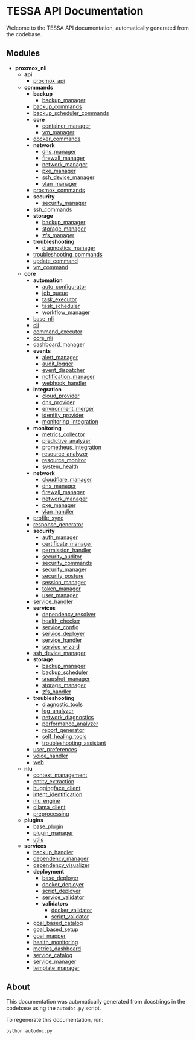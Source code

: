 # TESSA API Documentation

Welcome to the TESSA API documentation, automatically generated from the codebase.

## Modules

- **proxmox_nli**
  - **api**
    - [proxmox_api](proxmox_nli\api\proxmox_api.md)
  - **commands**
    - **backup**
      - [backup_manager](proxmox_nli\commands\backup\backup_manager.md)
    - [backup_commands](proxmox_nli\commands\backup_commands.md)
    - [backup_scheduler_commands](proxmox_nli\commands\backup_scheduler_commands.md)
    - **core**
      - [container_manager](proxmox_nli\commands\core\container_manager.md)
      - [vm_manager](proxmox_nli\commands\core\vm_manager.md)
    - [docker_commands](proxmox_nli\commands\docker_commands.md)
    - **network**
      - [dns_manager](proxmox_nli\commands\network\dns_manager.md)
      - [firewall_manager](proxmox_nli\commands\network\firewall_manager.md)
      - [network_manager](proxmox_nli\commands\network\network_manager.md)
      - [pxe_manager](proxmox_nli\commands\network\pxe_manager.md)
      - [ssh_device_manager](proxmox_nli\commands\network\ssh_device_manager.md)
      - [vlan_manager](proxmox_nli\commands\network\vlan_manager.md)
    - [proxmox_commands](proxmox_nli\commands\proxmox_commands.md)
    - **security**
      - [security_manager](proxmox_nli\commands\security\security_manager.md)
    - [ssh_commands](proxmox_nli\commands\ssh_commands.md)
    - **storage**
      - [backup_manager](proxmox_nli\commands\storage\backup_manager.md)
      - [storage_manager](proxmox_nli\commands\storage\storage_manager.md)
      - [zfs_manager](proxmox_nli\commands\storage\zfs_manager.md)
    - **troubleshooting**
      - [diagnostics_manager](proxmox_nli\commands\troubleshooting\diagnostics_manager.md)
    - [troubleshooting_commands](proxmox_nli\commands\troubleshooting_commands.md)
    - [update_command](proxmox_nli\commands\update_command.md)
    - [vm_command](proxmox_nli\commands\vm_command.md)
  - **core**
    - **automation**
      - [auto_configurator](proxmox_nli\core\automation\auto_configurator.md)
      - [job_queue](proxmox_nli\core\automation\job_queue.md)
      - [task_executor](proxmox_nli\core\automation\task_executor.md)
      - [task_scheduler](proxmox_nli\core\automation\task_scheduler.md)
      - [workflow_manager](proxmox_nli\core\automation\workflow_manager.md)
    - [base_nli](proxmox_nli\core\base_nli.md)
    - [cli](proxmox_nli\core\cli.md)
    - [command_executor](proxmox_nli\core\command_executor.md)
    - [core_nli](proxmox_nli\core\core_nli.md)
    - [dashboard_manager](proxmox_nli\core\dashboard_manager.md)
    - **events**
      - [alert_manager](proxmox_nli\core\events\alert_manager.md)
      - [audit_logger](proxmox_nli\core\events\audit_logger.md)
      - [event_dispatcher](proxmox_nli\core\events\event_dispatcher.md)
      - [notification_manager](proxmox_nli\core\events\notification_manager.md)
      - [webhook_handler](proxmox_nli\core\events\webhook_handler.md)
    - **integration**
      - [cloud_provider](proxmox_nli\core\integration\cloud_provider.md)
      - [dns_provider](proxmox_nli\core\integration\dns_provider.md)
      - [environment_merger](proxmox_nli\core\integration\environment_merger.md)
      - [identity_provider](proxmox_nli\core\integration\identity_provider.md)
      - [monitoring_integration](proxmox_nli\core\integration\monitoring_integration.md)
    - **monitoring**
      - [metrics_collector](proxmox_nli\core\monitoring\metrics_collector.md)
      - [predictive_analyzer](proxmox_nli\core\monitoring\predictive_analyzer.md)
      - [prometheus_integration](proxmox_nli\core\monitoring\prometheus_integration.md)
      - [resource_analyzer](proxmox_nli\core\monitoring\resource_analyzer.md)
      - [resource_monitor](proxmox_nli\core\monitoring\resource_monitor.md)
      - [system_health](proxmox_nli\core\monitoring\system_health.md)
    - **network**
      - [cloudflare_manager](proxmox_nli\core\network\cloudflare_manager.md)
      - [dns_manager](proxmox_nli\core\network\dns_manager.md)
      - [firewall_manager](proxmox_nli\core\network\firewall_manager.md)
      - [network_manager](proxmox_nli\core\network\network_manager.md)
      - [pxe_manager](proxmox_nli\core\network\pxe_manager.md)
      - [vlan_handler](proxmox_nli\core\network\vlan_handler.md)
    - [profile_sync](proxmox_nli\core\profile_sync.md)
    - [response_generator](proxmox_nli\core\response_generator.md)
    - **security**
      - [auth_manager](proxmox_nli\core\security\auth_manager.md)
      - [certificate_manager](proxmox_nli\core\security\certificate_manager.md)
      - [permission_handler](proxmox_nli\core\security\permission_handler.md)
      - [security_auditor](proxmox_nli\core\security\security_auditor.md)
      - [security_commands](proxmox_nli\core\security\security_commands.md)
      - [security_manager](proxmox_nli\core\security\security_manager.md)
      - [security_posture](proxmox_nli\core\security\security_posture.md)
      - [session_manager](proxmox_nli\core\security\session_manager.md)
      - [token_manager](proxmox_nli\core\security\token_manager.md)
      - [user_manager](proxmox_nli\core\security\user_manager.md)
    - [service_handler](proxmox_nli\core\service_handler.md)
    - **services**
      - [dependency_resolver](proxmox_nli\core\services\dependency_resolver.md)
      - [health_checker](proxmox_nli\core\services\health_checker.md)
      - [service_config](proxmox_nli\core\services\service_config.md)
      - [service_deployer](proxmox_nli\core\services\service_deployer.md)
      - [service_handler](proxmox_nli\core\services\service_handler.md)
      - [service_wizard](proxmox_nli\core\services\service_wizard.md)
    - [ssh_device_manager](proxmox_nli\core\ssh_device_manager.md)
    - **storage**
      - [backup_manager](proxmox_nli\core\storage\backup_manager.md)
      - [backup_scheduler](proxmox_nli\core\storage\backup_scheduler.md)
      - [snapshot_manager](proxmox_nli\core\storage\snapshot_manager.md)
      - [storage_manager](proxmox_nli\core\storage\storage_manager.md)
      - [zfs_handler](proxmox_nli\core\storage\zfs_handler.md)
    - **troubleshooting**
      - [diagnostic_tools](proxmox_nli\core\troubleshooting\diagnostic_tools.md)
      - [log_analyzer](proxmox_nli\core\troubleshooting\log_analyzer.md)
      - [network_diagnostics](proxmox_nli\core\troubleshooting\network_diagnostics.md)
      - [performance_analyzer](proxmox_nli\core\troubleshooting\performance_analyzer.md)
      - [report_generator](proxmox_nli\core\troubleshooting\report_generator.md)
      - [self_healing_tools](proxmox_nli\core\troubleshooting\self_healing_tools.md)
      - [troubleshooting_assistant](proxmox_nli\core\troubleshooting\troubleshooting_assistant.md)
    - [user_preferences](proxmox_nli\core\user_preferences.md)
    - [voice_handler](proxmox_nli\core\voice_handler.md)
    - [web](proxmox_nli\core\web.md)
  - **nlu**
    - [context_management](proxmox_nli\nlu\context_management.md)
    - [entity_extraction](proxmox_nli\nlu\entity_extraction.md)
    - [huggingface_client](proxmox_nli\nlu\huggingface_client.md)
    - [intent_identification](proxmox_nli\nlu\intent_identification.md)
    - [nlu_engine](proxmox_nli\nlu\nlu_engine.md)
    - [ollama_client](proxmox_nli\nlu\ollama_client.md)
    - [preprocessing](proxmox_nli\nlu\preprocessing.md)
  - **plugins**
    - [base_plugin](proxmox_nli\plugins\base_plugin.md)
    - [plugin_manager](proxmox_nli\plugins\plugin_manager.md)
    - [utils](proxmox_nli\plugins\utils.md)
  - **services**
    - [backup_handler](proxmox_nli\services\backup_handler.md)
    - [dependency_manager](proxmox_nli\services\dependency_manager.md)
    - [dependency_visualizer](proxmox_nli\services\dependency_visualizer.md)
    - **deployment**
      - [base_deployer](proxmox_nli\services\deployment\base_deployer.md)
      - [docker_deployer](proxmox_nli\services\deployment\docker_deployer.md)
      - [script_deployer](proxmox_nli\services\deployment\script_deployer.md)
      - [service_validator](proxmox_nli\services\deployment\service_validator.md)
      - **validators**
        - [docker_validator](proxmox_nli\services\deployment\validators\docker_validator.md)
        - [script_validator](proxmox_nli\services\deployment\validators\script_validator.md)
    - [goal_based_catalog](proxmox_nli\services\goal_based_catalog.md)
    - [goal_based_setup](proxmox_nli\services\goal_based_setup.md)
    - [goal_mapper](proxmox_nli\services\goal_mapper.md)
    - [health_monitoring](proxmox_nli\services\health_monitoring.md)
    - [metrics_dashboard](proxmox_nli\services\metrics_dashboard.md)
    - [service_catalog](proxmox_nli\services\service_catalog.md)
    - [service_manager](proxmox_nli\services\service_manager.md)
    - [template_manager](proxmox_nli\services\template_manager.md)


## About

This documentation was automatically generated from docstrings in the codebase using the `autodoc.py` script.

To regenerate this documentation, run:

```bash
python autodoc.py
```

